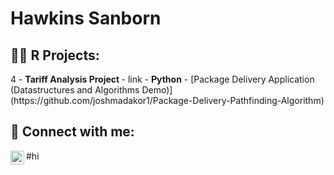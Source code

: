 
<h1>Hawkins Sanborn 

<h2>👨‍💻 R Projects:</h2>
4
- <b> Tariff Analysis Project </b>
  - link
- <b>Python</b>
  - [Package Delivery Application (Datastructures and Algorithms Demo)](https://github.com/joshmadakor1/Package-Delivery-Pathfinding-Algorithm)


<h2> 🤳 Connect with me:</h2>


[<img align="left" alt="Hawkins Sanborn | LinkedIn" width="22px" src="https://cdn.jsdelivr.net/npm/simple-icons@v3/icons/linkedin.svg" />](https://www.linkedin.com/in/hawkins-sanborn-a69878223/)

#hi
